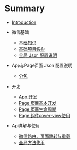 # Summary

* [Introduction](README.md)

* 微信基础
    * [基础知识](0.wx-basic/0.basic.md)
    * [基础项目结构](0.wx-basic/1.structure.md)
    * [全局 Json 配置说明](0.wx-basic/2.json-config.md)
    
* App与Page页面 Json 配置说明
    * [分包](1.app-page-json/0.subpackages.md)
    
* 开发
    * [App 开发](2.dev/0.app.md)
    * [Page 页面基本开发](2.dev/1.page-basic.md)
    * [Page 页面生命周期](2.dev/2.page-life-cycel.md)
    * [Page 组件cover-view使用](2.dev/3.page-component-cover-view.md)
    
* Api详解与使用
    * [微信路由、页面跳转与重载](3.api/0.wx-route-page-jump.md)
    * [全局方法使用](3.api/99.global-method.md)
